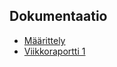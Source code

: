 ## Dokumentaatio

* [Määrittely](dokumentaatio/maarittely.md)
* [Viikkoraportti 1](dokumentaatio/viikkoraportti_1.md)
